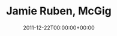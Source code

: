 ---
templateKey: event
guid: 0896d30f-6eab-11ea-99c5-002590d1d1b0
date: 2011-12-22T00:00:00+00:00
eventTime: '7-9'
title: Jamie Ruben, McGig
artist: Jamie Ruben
city: Richmond Hill
venue: McGig
group: Tim Shia
guests: Brett Higgins and Tim Shia
---